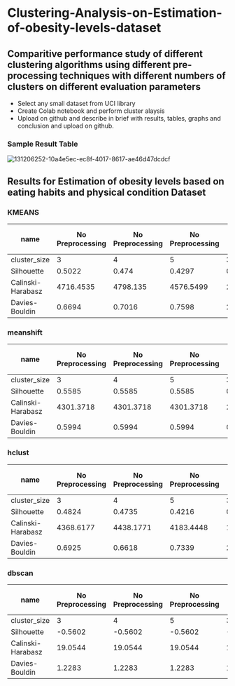 # Clustering-Analysis-on-Estimation-of-obesity-levels-dataset

## Comparitive performance study of different clustering algorithms using different pre-processing techniques with different numbers of clusters on different evaluation parameters
- Select any small dataset from UCI library
- Create Colab notebook and perform cluster alaysis
- Upload on github and describe in brief with results, tables, graphs and conclusion and upload on github.

### Sample Result Table
![131206252-10a4e5ec-ec8f-4017-8617-ae46d47dcdcf](https://github.com/psrana/Clustering-Assignment/assets/7460892/8cd5f3d3-3891-4a9c-8c6e-9abfb8f0a946)

## Results for Estimation of obesity levels based on eating habits and physical condition  Dataset
### KMEANS
|name             |No Preprocessing|No Preprocessing|No Preprocessing|Norm + PCA|Norm + PCA|Norm + PCA|Norm + PCA + TRANS|Norm + PCA + TRANS|Norm + PCA + TRANS|Normalisation|Normalisation|Normalisation|PCA      |PCA      |PCA      |Transformation|Transformation|Transformation|
|-----------------|----------------|----------------|----------------|----------|----------|----------|------------------|------------------|------------------|-------------|-------------|-------------|---------|---------|---------|--------------|--------------|--------------|
|cluster_size     |3               |4               |5               |3         |4         |5         |3                 |4                 |5                 |3            |4            |5            |3        |4        |5        |3             |4             |5             |
|Silhouette       |0.5022          |0.474           |0.4297          |0.1821    |0.1415    |0.1761    |0.1539            |0.1617            |0.1584            |0.1812       |0.1402       |0.1579       |0.5022   |0.4739   |0.431    |0.7405        |0.7081        |0.6529        |
|Calinski-Harabasz|4716.4535       |4798.135        |4576.5499       |218.7888  |202.2217  |192.6706  |213.7715          |193.5156          |181.4668          |218.811      |202.2135     |192.8943     |4716.4535|4798.1522|4577.5126|91011.4113    |83222.2409    |93117.9441    |
|Davies-Bouldin   |0.6694          |0.7016          |0.7598          |2.2327    |2.3849    |1.8759    |2.417             |2.1783            |2.417             |2.2344       |2.381        |2.0834       |0.6694   |0.7022   |0.7516   |0.4023        |0.58          |0.5592        |


### meanshift
|name             |No Preprocessing|No Preprocessing|No Preprocessing|Norm + PCA|Norm + PCA|Norm + PCA|Norm + PCA + TRANS|Norm + PCA + TRANS|Norm + PCA + TRANS|Normalisation|Normalisation|Normalisation|PCA     |PCA      |PCA      |Transformation|Transformation|Transformation|
|-----------------|----------------|----------------|----------------|----------|----------|----------|------------------|------------------|------------------|-------------|-------------|-------------|--------|---------|---------|--------------|--------------|--------------|
|cluster_size     |3               |4               |5               |3         |4         |5         |3                 |4                 |5                 |3            |4            |5            |3       |4        |5        |3             |4             |5             |
|Silhouette       |0.5585          |0.5585          |0.5585          |0.285     |0.285     |0.285     |0.293             |0.293             |0.293             |0.285        |0.285        |0.285        |0.5585  |0.5585   |0.5585   |0.9448        |0.9448        |0.9448        |
|Calinski-Harabasz|4301.3718       |4301.3718       |4301.3718       |27.8296   |27.8296   |27.8296   |33.0076           |33.0076           |33.0076           |27.8296      |27.8296      |27.8296      |4301.3718|4301.3718|4301.3718|88381.1313    |88381.1313    |88381.1313    |
|Davies-Bouldin   |0.5994          |0.5994          |0.5994          |0.7848    |0.7848    |0.7848    |0.7795            |0.7795            |0.7795            |0.7848       |0.7848       |0.7848       |0.5994  |0.5994   |0.5994   |0.0998        |0.0998        |0.0998        |


### hclust

|name             |No Preprocessing|No Preprocessing|No Preprocessing|Norm + PCA|Norm + PCA|Norm + PCA|Norm + PCA + TRANS|Norm + PCA + TRANS|Norm + PCA + TRANS|Normalisation|Normalisation|Normalisation|PCA     |PCA      |PCA      |Transformation|Transformation|Transformation|
|-----------------|----------------|----------------|----------------|----------|----------|----------|------------------|------------------|------------------|-------------|-------------|-------------|--------|---------|---------|--------------|--------------|--------------|
|cluster_size     |3               |4               |5               |3         |4         |5         |3                 |4                 |5                 |3            |4            |5            |3       |4        |5        |3             |4             |5             |
|Silhouette       |0.4824          |0.4735          |0.4216          |0.1486    |0.167     |0.1394    |0.0954            |0.1251            |0.1472            |0.1486       |0.167        |0.1394       |0.4744  |0.4663   |0.4161   |0.7405        |0.7081        |0.6529        |
|Calinski-Harabasz|4368.6177       |4438.1771       |4183.4448       |192.5245  |177.645   |171.1922  |180.6725          |168.1934          |165.8775          |192.5245     |177.645      |171.1922     |4285.517|4326.8265|4132.3053|91011.4113    |83222.2409    |93117.9441    |
|Davies-Bouldin   |0.6925          |0.6618          |0.7339          |2.7343    |2.7231    |2.6463    |2.5312            |2.8816            |2.7323            |2.7343       |2.7231       |2.6463       |0.7022  |0.669    |0.745    |0.4023        |0.58          |0.5592        |


### dbscan

|name             |No Preprocessing|No Preprocessing|No Preprocessing|Norm + PCA|Norm + PCA|Norm + PCA|Norm + PCA + TRANS|Norm + PCA + TRANS|Norm + PCA + TRANS|Normalisation|Normalisation|Normalisation|PCA     |PCA      |PCA      |Transformation|Transformation|Transformation|
|-----------------|----------------|----------------|----------------|----------|----------|----------|------------------|------------------|------------------|-------------|-------------|-------------|--------|---------|---------|--------------|--------------|--------------|
|cluster_size     |3               |4               |5               |3         |4         |5         |3                 |4                 |5                 |3            |4            |5            |3       |4        |5        |3             |4             |5             |
|Silhouette       |-0.5602         |-0.5602         |-0.5602         |-0.2435   |-0.2435   |-0.2435   |-0.2754           |-0.2754           |-0.2754           |-0.2435      |-0.2435      |-0.2435      |-0.5602 |-0.5602  |-0.5602  |-0.4659       |-0.4659       |-0.4659       |
|Calinski-Harabasz|19.0544         |19.0544         |19.0544         |10.0541   |10.0541   |10.0541   |9.8477            |9.8477            |9.8477            |10.0541      |10.0541      |10.0541      |19.0544 |19.0544  |19.0544  |6.1981        |6.1981        |6.1981        |
|Davies-Bouldin   |1.2283          |1.2283          |1.2283          |1.4235    |1.4235    |1.4235    |1.4414            |1.4414            |1.4414            |1.4235       |1.4235       |1.4235       |1.2283  |1.2283   |1.2283   |1.6331        |1.6331        |1.6331        |

